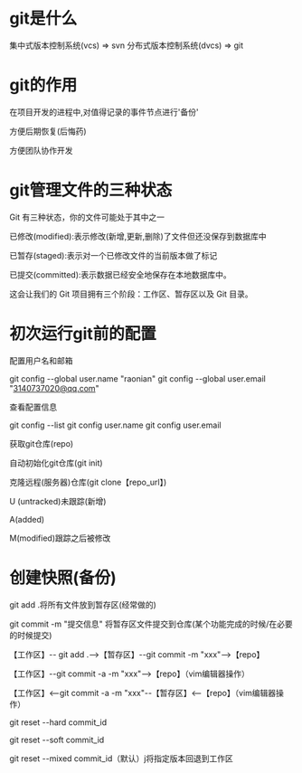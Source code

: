 # git是什么

集中式版本控制系统(vcs) => svn
分布式版本控制系统(dvcs) => git

# git的作用

在项目开发的进程中,对值得记录的事件节点进行'备份'

方便后期恢复(后悔药)

方便团队协作开发

# git管理文件的三种状态

Git 有三种状态，你的文件可能处于其中之一

已修改(modified):表示修改(新增,更新,删除)了文件但还没保存到数据库中

已暂存(staged):表示对一个已修改文件的当前版本做了标记

已提交(committed):表示数据已经安全地保存在本地数据库中。

这会让我们的 Git 项目拥有三个阶段：工作区、暂存区以及 Git 目录。

# 初次运行git前的配置


配置用户名和邮箱

git config --global user.name "raonian"
git config --global user.email "3140737020@qq.com"

查看配置信息

git config --list
git config user.name
git config user.email

获取git仓库(repo)

自动初始化git仓库(git init)

克隆远程(服务器)仓库(git clone【repo_url】)

U (untracked)未跟踪(新增)

A(added)

M(modified)跟踪之后被修改

# 创建快照(备份)

git add .将所有文件放到暂存区(经常做的)

git commit -m "提交信息" 将暂存区文件提交到仓库(某个功能完成的时候/在必要的时候提交)

【工作区】-- git add .-->【暂存区】--git commit -m "xxx"-->【repo】

【工作区】--git commit -a -m "xxx"-->【repo】（vim编辑器操作）

【工作区】<--git commit -a -m "xxx"--【暂存区】<--【repo】（vim编辑器操作）

git reset --hard commit_id

git reset --soft commit_id

git reset --mixed commit_id（默认）j将指定版本回退到工作区